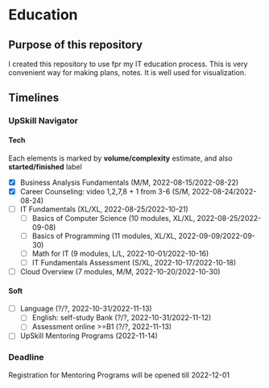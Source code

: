 # Education

## Purpose of this repository

I created this repository to use fpr my IT education process. This is very
convenient way for making plans, notes. It is well used for visualization.

## Timelines

### UpSkill Navigator

#### Tech
Each elements is marked by **volume/complexity** estimate,
and also **started/finished** label

- [x] Business Analysis Fundamentals (M/M, 2022-08-15/2022-08-22)
- [x] Career Counseling: video 1,2,7,8 + 1 from 3-6 (S/M, 2022-08-24/2022-08-24)
- [ ] IT Fundamentals (XL/XL, 2022-08-25/2022-10-21)
  - [ ] Basics of Computer Science (10 modules, XL/XL, 2022-08-25/2022-09-08)
  - [ ] Basics of Programming (11 modules, XL/XL, 2022-09-09/2022-09-30)
  - [ ] Math for IT (9 modules, L/L, 2022-10-01/2022-10-16)
  - [ ] IT Fundamentals Assessment (S/XL, 2022-10-17/2022-10-18)
- [ ] Cloud Overview (7 modules, M/M, 2022-10-20/2022-10-30)

#### Soft

- [ ] Language (?/?, 2022-10-31/2022-11-13)
  - [ ] English: self-study Bank (?/?, 2022-10-31/2022-11-12)
  - [ ] Assessment online >=B1 (?/?, 2022-11-13)
- [ ] UpSkill Mentoring Programs (2022-11-14)

### Deadline

Registration for Mentoring Programs will be opened till 2022-12-01
